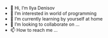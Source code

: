 - 👋 Hi, I’m Ilya Denisov
- 👀 I’m interested in world of programming
- 🌱 I’m currently learning by yourself at home
- 💞️ I’m looking to collaborate on ...
- 📫 How to reach me ...

<!---
Tw1xan/Tw1xan is a ✨ special ✨ repository because its `README.md` (this file) appears on your GitHub profile.
You can click the Preview link to take a look at your changes.
--->
